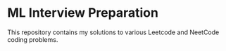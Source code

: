 # ML Interview Preparation

This repository contains my solutions to various Leetcode and NeetCode coding problems.
